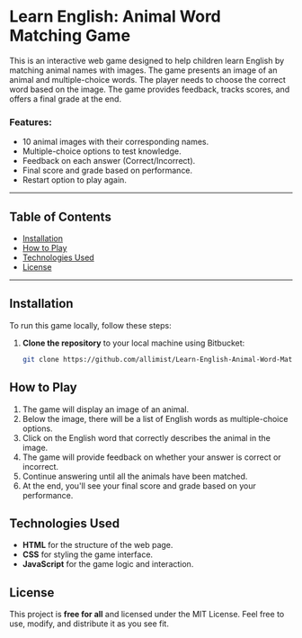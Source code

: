 # Learn English: Animal Word Matching Game

This is an interactive web game designed to help children learn English by matching animal names with images. The game presents an image of an animal and multiple-choice words. The player needs to choose the correct word based on the image. The game provides feedback, tracks scores, and offers a final grade at the end.

### Features:
- 10 animal images with their corresponding names.
- Multiple-choice options to test knowledge.
- Feedback on each answer (Correct/Incorrect).
- Final score and grade based on performance.
- Restart option to play again.

---

## Table of Contents
- [Installation](#installation)
- [How to Play](#how-to-play)
- [Technologies Used](#technologies-used)
- [License](#license)

---

## Installation

To run this game locally, follow these steps:

1. **Clone the repository** to your local machine using Bitbucket:
   ```bash
   git clone https://github.com/allimist/Learn-English-Animal-Word-Matching-Game.git


## How to Play

1. The game will display an image of an animal.
2. Below the image, there will be a list of English words as multiple-choice options.
3. Click on the English word that correctly describes the animal in the image.
4. The game will provide feedback on whether your answer is correct or incorrect.
5. Continue answering until all the animals have been matched.
6. At the end, you'll see your final score and grade based on your performance.

## Technologies Used

- **HTML** for the structure of the web page.
- **CSS** for styling the game interface.
- **JavaScript** for the game logic and interaction.

## License

This project is **free for all** and licensed under the MIT License. Feel free to use, modify, and distribute it as you see fit.


